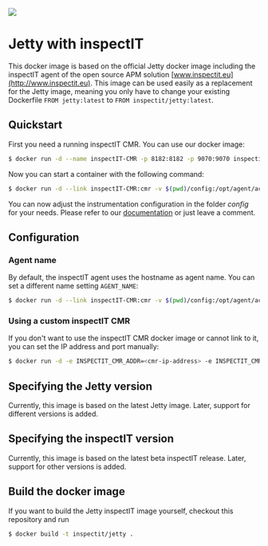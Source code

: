 [![](https://badge.imagelayers.io/inspectit/jetty:latest.svg)](https://imagelayers.io/?images=inspectit/jetty:latest 'Get your own badge on imagelayers.io')

# Jetty with inspectIT
This docker image is based on the official Jetty docker image including the inspectIT agent of the open source APM solution [www.inspectit.eu](http://www.inspectit.eu).
This image can be used easily as a replacement for the Jetty image, meaning you only have to change your existing Dockerfile ```FROM jetty:latest``` to ```FROM inspectit/jetty:latest```.

## Quickstart
First you need a running inspectIT CMR. You can use our docker image:

```bash
$ docker run -d --name inspectIT-CMR -p 8182:8182 -p 9070:9070 inspectit/cmr
```

Now you can start a container with the following command:

```bash
$ docker run -d --link inspectIT-CMR:cmr -v $(pwd)/config:/opt/agent/active-config inspectit/jetty
```

You can now adjust the instrumentation configuration in the folder *config* for your needs. Please refer to our [documentation](https://documentation.novatec-gmbh.de/display/INSPECTIT/Agent+Configuration) or just leave a comment.

## Configuration
### Agent name
By default, the inspectIT agent uses the hostname as agent name. You can set a different name setting ```AGENT_NAME```:

```bash
$ docker run -d --link inspectIT-CMR:cmr -v $(pwd)/config:/opt/agent/active-config -e AGENT_NAME=<agent-name> inspectit/jetty
```

### Using a custom inspectIT CMR
If you don't want to use the inspectIT CMR docker image or cannot link to it, you can set the IP address and port manually:

```bash
$ docker run -d -e INSPECTIT_CMR_ADDR=<cmr-ip-address> -e INSPECTIT_CMR_PORT=<cmr-port> inspectit/jetty
```

## Specifying the Jetty version
Currently, this image is based on the latest Jetty image. Later, support for different versions is added.

## Specifying the inspectIT version
Currently, this image is based on the latest beta inspectIT release. Later, support for other versions is added.

## Build the docker image
If you want to build the Jetty inspectIT image yourself, checkout this repository and run 

```bash
$ docker build -t inspectit/jetty .
```
